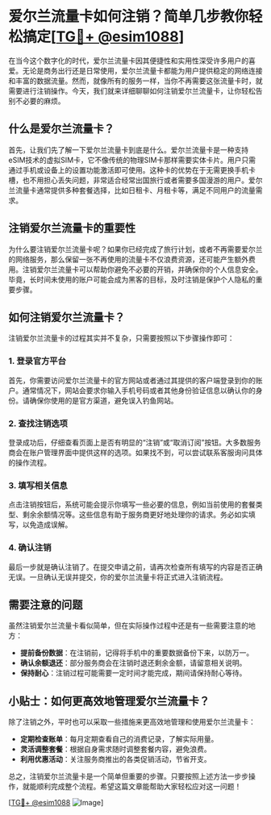 # 爱尔兰流量卡如何注销？简单几步教你轻松搞定[[TG💪+ @esim1088](https://t.me/s/esim1088)]

在当今这个数字化的时代，爱尔兰流量卡因其便捷性和实用性深受许多用户的喜爱。无论是商务出行还是日常使用，爱尔兰流量卡都能为用户提供稳定的网络连接和丰富的数据流量。然而，就像所有的服务一样，当你不再需要这张流量卡时，就需要进行注销操作。今天，我们就来详细聊聊如何注销爱尔兰流量卡，让你轻松告别不必要的麻烦。

## 什么是爱尔兰流量卡？

首先，让我们先了解一下爱尔兰流量卡到底是什么。爱尔兰流量卡是一种支持eSIM技术的虚拟SIM卡，它不像传统的物理SIM卡那样需要实体卡片。用户只需通过手机或设备上的设置功能激活即可使用。这种卡的优势在于无需更换手机卡槽，也不用担心丢失问题，非常适合经常出国旅行或者需要多国漫游的用户。爱尔兰流量卡通常提供多种套餐选择，比如日租卡、月租卡等，满足不同用户的流量需求。

## 注销爱尔兰流量卡的重要性

为什么要注销爱尔兰流量卡呢？如果你已经完成了旅行计划，或者不再需要爱尔兰的网络服务，那么保留一张不再使用的流量卡不仅浪费资源，还可能产生额外费用。注销爱尔兰流量卡可以帮助你避免不必要的开销，并确保你的个人信息安全。毕竟，长时间未使用的账户可能会成为黑客的目标，及时注销是保护个人隐私的重要步骤。

## 如何注销爱尔兰流量卡？

注销爱尔兰流量卡的过程其实并不复杂，只需要按照以下步骤操作即可：

### 1. 登录官方平台

首先，你需要访问爱尔兰流量卡的官方网站或者通过其提供的客户端登录到你的账户。通常情况下，网站会要求你输入手机号码或者其他身份验证信息以确认你的身份。请确保你使用的是官方渠道，避免误入钓鱼网站。

### 2. 查找注销选项

登录成功后，仔细查看页面上是否有明显的“注销”或“取消订阅”按钮。大多数服务商会在账户管理界面中提供这样的选项。如果找不到，可以尝试联系客服询问具体的操作流程。

### 3. 填写相关信息

点击注销按钮后，系统可能会提示你填写一些必要的信息，例如当前使用的套餐类型、剩余余额情况等。这些信息有助于服务商更好地处理你的请求。务必如实填写，以免造成误解。

### 4. 确认注销

最后一步就是确认注销了。在提交申请之前，请再次检查所有填写的内容是否正确无误。一旦确认无误并提交，你的爱尔兰流量卡将正式进入注销流程。

## 需要注意的问题

虽然注销爱尔兰流量卡看似简单，但在实际操作过程中还是有一些需要注意的地方：

- **提前备份数据**：在注销前，记得将手机中的重要数据备份下来，以防万一。
- **确认余额退还**：部分服务商会在注销时退还剩余金额，请留意相关说明。
- **保持耐心**：注销过程可能需要一定时间才能完成，期间请保持耐心等待。

## 小贴士：如何更高效地管理爱尔兰流量卡？

除了注销之外，平时也可以采取一些措施来更高效地管理和使用爱尔兰流量卡：

- **定期检查账单**：每月定期查看自己的消费记录，了解实际用量。
- **灵活调整套餐**：根据自身需求随时调整套餐内容，避免浪费。
- **利用优惠活动**：关注服务商推出的各类促销活动，节省开支。

总之，注销爱尔兰流量卡是一个简单但重要的步骤。只要按照上述方法一步步操作，就能顺利完成整个流程。希望这篇文章能帮助大家轻松应对这一问题！

[[TG💪+ @esim1088](https://t.me/s/esim1088) ![Image](https://i.postimg.cc/4NQfJmqS/Snipaste-2025-05-13-00-14-12.png)]